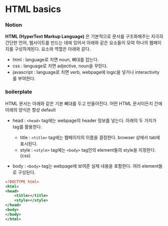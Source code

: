 # HTML basics
### Notion
**HTML (HyperText Markup Language)** 은 기본적으로 문서를 구조화해주는 지극히 간단한 언어, 웹사이트를 만드는 데에 있어서 아래와 같은 요소들이 모여 하나의 웹페이지를 구성하게된다. 요소와 역할은 아래와 같다.

- html : language로 치면 noun, 뼈대를 잡는다.
- css : language로 치면 adjective, noun을 꾸민다.
- javascript : language로 치면 verb, webpage에 logic을 넣거나 interactivity를 부여한다.

### boilerplate
HTML 문서는 아래와 같은 기본 뼈대를 두고 만들어진다. 어떤 HTML 문서이든지 간에 아래의 양식은 항상 default

- head : `<head>` tag에는 webpage의 header 정보를 넣는다. 아래의 두 가지가 tag를 활용한다.

	- title : `<title>` tag에는 웹페이지의 이름을 결정한다. browser 상에서 tab에 표시된다.
	- style : `<style>` tag에는 `<body>` tag안의 element들의 style을 지정한다. (css)

- body : `<body>` tag는 webpage에 보여준 실제 내용을 포함한다. 여러 element들로 구성된다.

```xml
<!DOCTYPE html>
<html>
<head>
	<title></title>
	<style></style>
</head>
<body>
</body>
</html>
```
